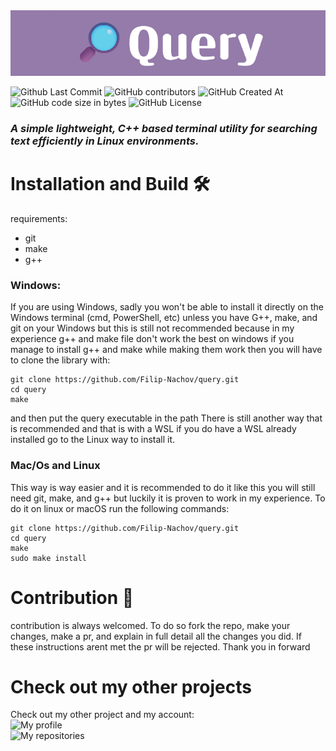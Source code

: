 <img src="photos/query-banner.png">

![Github Last Commit](https://img.shields.io/github/last-commit/Filip-Nachov/query)
![GitHub contributors](https://img.shields.io/github/contributors/Filip-Nachov/query)
![GitHub Created At](https://img.shields.io/github/created-at/Filip-Nachov/query)
![GitHub code size in bytes](https://img.shields.io/github/languages/code-size/Filip-Nachov/query)
![GitHub License](https://img.shields.io/github/license/Filip-Nachov/query)
<br>
### ***A simple lightweight, C++ based terminal utility for searching text efficiently in Linux environments.***


# Installation and Build 🛠️
requirements:
- git 
- make
- g++

### Windows:
If you are using Windows, sadly you won't be able to install it directly on the Windows terminal (cmd, PowerShell, etc) unless you have G++, make, and git on your Windows but this is still not recommended because in my experience g++ and make file don't work the best on windows if you manage to install g++ and make while making them work then you will  have to clone the library with:
```
git clone https://github.com/Filip-Nachov/query.git
cd query
make
```
and then put the query executable in the path
There is still another way that is recommended and that is with a WSL if you do have a WSL already installed go to the Linux way to install it.

### Mac/Os and Linux
This way is way easier and it is recommended to do it like this you will still need git, make, and g++ but luckily it is proven to work in my experience. To do it on linux or macOS run the following commands:
```
git clone https://github.com/Filip-Nachov/query.git
cd query
make
sudo make install
```
# Contribution 🤗
contribution is always welcomed. To do so fork the repo, make your changes, make a pr, and explain in full detail all the changes you did. If these instructions arent met the pr will be rejected. Thank you in forward

# Check out my other projects
Check out my other project and my account: <br>
![My profile](https://github.com/Filip-Nachov)
<br>
![My repositories](https://github.com/Filip-Nachov?tab=repositories)
